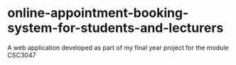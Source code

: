 # online-appointment-booking-system-for-students-and-lecturers
A web application developed as part of my final year project for the module CSC3047
